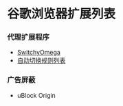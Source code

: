 # 谷歌浏览器扩展列表
### 代理扩展程序
* [SwitchyOmega](https://www.switchyomega.com/)
* [自动切换规则列表](https://raw.githubusercontent.com/gfwlist/gfwlist/master/gfwlist.txt)

### 广告屏蔽
* uBlock Origin
